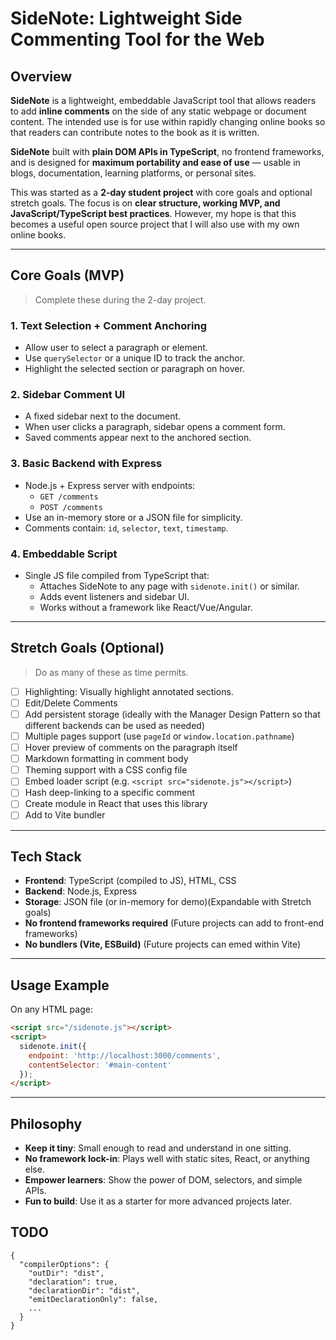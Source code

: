 # SideNote: Lightweight Side Commenting Tool for the Web

## Overview

**SideNote** is a lightweight, embeddable JavaScript tool that allows readers to add **inline comments** on the side of any static webpage or document content. The intended use is for use within rapidly changing online books so that readers can contribute notes to the book as it is written.

**SideNote** built with **plain DOM APIs in TypeScript**, no frontend frameworks, and is designed for **maximum portability and ease of use** — usable in blogs, documentation, learning platforms, or personal sites.

This was started as a **2-day student project** with core goals and optional stretch goals. The focus is on **clear structure, working MVP, and JavaScript/TypeScript best practices**. However, my hope is that this becomes a useful open source project that I will also use with my own online books.

---

## Core Goals (MVP)

> Complete these during the 2-day project.

### 1. Text Selection + Comment Anchoring
- Allow user to select a paragraph or element.
- Use `querySelector` or a unique ID to track the anchor.
- Highlight the selected section or paragraph on hover.

### 2. Sidebar Comment UI
- A fixed sidebar next to the document.
- When user clicks a paragraph, sidebar opens a comment form.
- Saved comments appear next to the anchored section.

### 3. Basic Backend with Express
- Node.js + Express server with endpoints:
  - `GET /comments`
  - `POST /comments`
- Use an in-memory store or a JSON file for simplicity.
- Comments contain: `id`, `selector`, `text`, `timestamp`.

### 4. Embeddable Script
- Single JS file compiled from TypeScript that:
  - Attaches SideNote to any page with `sidenote.init()` or similar.
  - Adds event listeners and sidebar UI.
  - Works without a framework like React/Vue/Angular.

---

## Stretch Goals (Optional)

> Do as many of these as time permits.

- [ ] Highlighting: Visually highlight annotated sections.
- [ ] Edit/Delete Comments
- [ ] Add persistent storage (ideally with the Manager Design Pattern so that different backends can be used as needed)
- [ ] Multiple pages support (use `pageId` or `window.location.pathname`)
- [ ] Hover preview of comments on the paragraph itself
- [ ] Markdown formatting in comment body
- [ ] Theming support with a CSS config file
- [ ] Embed loader script (e.g. `<script src="sidenote.js"></script>`)
- [ ] Hash deep-linking to a specific comment
- [ ] Create module in React that uses this library
- [ ] Add to Vite bundler

---

## Tech Stack

- **Frontend**: TypeScript (compiled to JS), HTML, CSS
- **Backend**: Node.js, Express
- **Storage**: JSON file (or in-memory for demo)(Expandable with Stretch goals)
- **No frontend frameworks required** (Future projects can add to front-end frameworks) 
- **No bundlers (Vite, ESBuild)** (Future projects can emed within Vite)

---

## Usage Example

On any HTML page:

```html
<script src="/sidenote.js"></script>
<script>
  sidenote.init({
    endpoint: 'http://localhost:3000/comments',
    contentSelector: '#main-content'
  });
</script>
```

---

## Philosophy

- **Keep it tiny**: Small enough to read and understand in one sitting.
- **No framework lock-in**: Plays well with static sites, React, or anything else.
- **Empower learners**: Show the power of DOM, selectors, and simple APIs.
- **Fun to build**: Use it as a starter for more advanced projects later.


## TODO

```
{
  "compilerOptions": {
    "outDir": "dist",
    "declaration": true,
    "declarationDir": "dist",
    "emitDeclarationOnly": false,
    ...
  }
}
```